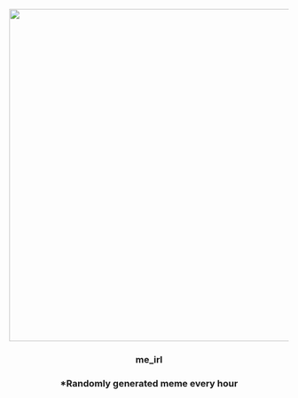 <p align="center">
        <img src="https://i.redd.it/jraxmay40x691.jpg" width="600" height="600">
        </p>
        <h3 align="center">me_irl</h3>
        <h3 align="center">*Randomly generated meme every hour</h3>
    